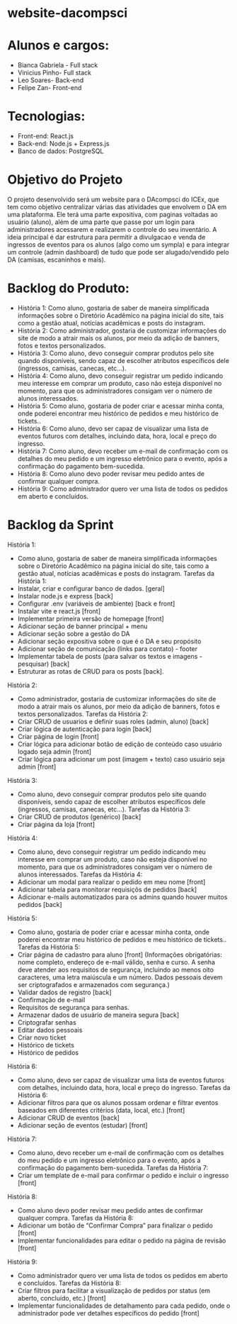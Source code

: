 # website-dacompsci


# Alunos e cargos:
- Bianca Gabriela - Full stack
- Vinicius Pinho- Full stack
- Leo Soares- Back-end
- Felipe Zan- Front-end

# Tecnologias:
- Front-end: React.js
- Back-end: Node.js + Express.js
- Banco de dados: PostgreSQL

# Objetivo do Projeto
O projeto desenvolvido será um website para o DAcompsci do ICEx, que tem como objetivo centralizar várias das atividades que envolvem o DA em uma plataforma. 
Ele terá uma parte expositiva, com paginas voltadas ao usuário (aluno), além de uma parte que passe por um login para administradores acessarem e realizarem o controle do seu inventário.
A ideia principal é dar estrutura para permitir a divulgacao e venda de ingressos de eventos para os alunos (algo como um sympla) e para integrar um controle (admin dashboard) de tudo que pode ser alugado/vendido pelo DA (camisas, escaninhos e mais).

# Backlog do Produto:
- História 1: Como aluno, gostaria de saber de maneira simplificada informações sobre o Diretório Acadêmico na página inicial do site, tais como a gestão atual, notícias acadêmicas e posts do instagram.
- História 2: Como administrador, gostaria de customizar informações do site de modo a atrair mais os alunos, por meio da adição de banners, fotos e textos personalizados.
- História 3: Como aluno, devo conseguir comprar produtos pelo site quando disponíveis, sendo capaz de escolher atributos específicos dele (ingressos, camisas, canecas, etc…). 
- História 4: Como aluno, devo conseguir registrar um pedido indicando meu interesse em comprar um produto, caso não esteja disponível no momento, para que os administradores consigam ver o número de alunos interessados.
- História 5: Como aluno, gostaria de poder criar e acessar minha conta, onde poderei encontrar meu histórico de pedidos e meu histórico de tickets..
- História 6: Como aluno, devo ser capaz de visualizar uma lista de eventos futuros com detalhes, incluindo data, hora, local e preço do ingresso. 
- História 7: Como aluno, devo receber um e-mail de confirmação com os detalhes do meu pedido e um ingresso eletrônico para o evento, após a confirmação do pagamento bem-sucedida. 
- História 8: Como aluno devo poder revisar meu pedido antes de confirmar qualquer compra.
- História 9: Como administrador quero ver uma lista de todos os pedidos em aberto e concluídos.

# Backlog da Sprint
História 1: 
- Como aluno, gostaria de saber de maneira simplificada informações sobre o Diretório Acadêmico na página inicial do site, tais como a gestão atual, notícias acadêmicas e posts do instagram.
Tarefas da História 1: 
- Instalar, criar e configurar banco de dados. [geral]
- Instalar node.js e express [back]
- Configurar .env (variáveis de ambiente) [back e front]
- Instalar vite e react.js [front]
- Implementar primeira versão de homepage [front]
- Adicionar seção de banner principal + menu
- Adicionar seção sobre a gestão do DA
- Adicionar seção expositiva sobre o que é o DA e seu propósito
- Adicionar seção de comunicação (links para contato) - footer
- Implementar tabela de posts (para salvar os textos e imagens - pesquisar) [back]
- Estruturar as rotas de CRUD para os posts [back]. 	

História 2: 
- Como administrador, gostaria de customizar informações do site de modo a atrair mais os alunos, por meio da adição de banners, fotos e textos personalizados.
Tarefas da História 2: 
- Criar CRUD de usuarios e definir suas roles (admin, aluno) [back]
- Criar lógica de autenticação para login [back]
- Criar página de login [front]
- Criar lógica para adicionar botão de edição de conteúdo caso usuário logado seja admin [front]
- Criar lógica para adicionar um post (imagem + texto) caso usuário seja admin [front] 	

História 3: 
- Como aluno, devo conseguir comprar produtos pelo site quando disponíveis, sendo capaz de escolher atributos específicos dele (ingressos, camisas, canecas, etc…). 
Tarefas da História 3: 
- Criar CRUD de produtos (genérico) [back]
- Criar página da loja [front]


História 4: 
- Como aluno, devo conseguir registrar um pedido indicando meu interesse em comprar um produto, caso não esteja disponível no momento, para que os administradores consigam ver o número de alunos interessados.
Tarefas da História 4: 
- Adicionar um modal para realizar o pedido em meu nome [front]
- Adicionar tabela para monitorar requisiçõs de pedidos [back]
- Adicionar e-mails automatizados para os admins quando houver muitos pedidos [back]

História 5: 
- Como aluno, gostaria de poder criar e acessar minha conta, onde poderei encontrar meu histórico de pedidos e meu histórico de tickets..
Tarefas da História 5: 
- Criar página de cadastro para aluno [front] (Informações obrigatórias: nome completo, endereço de e-mail válido, senha e curso. A senha deve atender aos requisitos de segurança, incluindo ao menos oito caracteres, uma letra maiúscula e um número. Dados pessoais devem ser criptografados e armazenados com segurança.) 
- Validar dados de registro [back]
- Confirmação de e-mail
- Requisitos de segurança para senhas.
- Armazenar dados de usuário de maneira segura [back]
- Criptografar senhas
- Editar dados pessoais
- Criar novo ticket
- Histórico de tickets
- Histórico de pedidos

História 6: 
- Como aluno, devo ser capaz de visualizar uma lista de eventos futuros com detalhes, incluindo data, hora, local e preço do ingresso.
Tarefas da História 6: 
- Adicionar filtros para que os alunos possam ordenar e filtrar eventos baseados em diferentes critérios (data, local, etc.) [front]
- Adicionar CRUD de eventos [back]
- Adicionar seção de eventos (estudar) [front]

História 7: 
- Como aluno, devo receber um e-mail de confirmação com os detalhes do meu pedido e um ingresso eletrônico para o evento, após a confirmação do pagamento bem-sucedida. 
Tarefas da História 7: 
- Criar um template de e-mail para confirmar o pedido e incluir o ingresso [front]

História 8: 
- Como aluno devo poder revisar meu pedido antes de confirmar qualquer compra.
Tarefas da História 8: 
- Adicionar um botão de “Confirmar Compra” para finalizar o pedido [front]
- Implementar funcionalidades para editar o pedido na página de revisão [front]

História 9: 
- Como administrador quero ver uma lista de todos os pedidos em aberto e concluídos.
Tarefas da História 8: 
- Criar filtros para facilitar a visualização de pedidos por status (em aberto, concluído, etc.) [front]
- Implementar funcionalidades de detalhamento para cada pedido, onde o administrador pode ver detalhes específicos do pedido [front]






